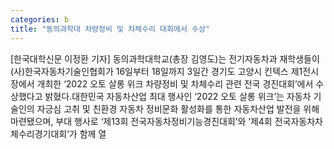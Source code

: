 ```yaml
---
categories: b
title: "동의과학대 차량정비 및 차체수리 대회에서 수상"
---
```

[한국대학신문 이정환 기자] 동의과학대학교(총장 김영도)는 전기자동차과 재학생들이 (사)한국자동차기술인협회가 16일부터 18일까지 3일간 경기도 고양시 킨텍스 제1전시장에서 개최한 ‘2022 오토 살롱 위크 차량정비 및 차체수리 관련 전국 경진대회’에서 수상했다고 밝혔다.대한민국 자동차산업 최대 행사인 ‘2022 오토 살롱 위크’는 자동차 기술인의 자긍심 고취 및 친환경 자동차 정비문화 활성화를 통한 자동차산업 발전을 위해 마련됐으며, 부대 행사로 ‘제13회 전국자동차정비기능경진대회’와 ‘제4회 전국자동차차체수리경기대회’가 함께 열